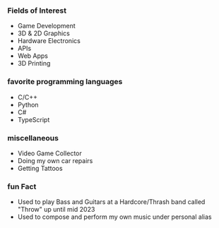 ### Fields of Interest
  - Game Development
  - 3D & 2D Graphics
  - Hardware Electronics
  - APIs
  - Web Apps
  - 3D Printing

### favorite programming languages
  - C/C++
  - Python
  - C#
  - TypeScript

### miscellaneous 
  - Video Game Collector
  - Doing my own car repairs
  - Getting Tattoos

### fun Fact
  - Used to play Bass and Guitars at a Hardcore/Thrash band called "Throw" up until mid 2023
  - Used to compose and perform my own music under personal alias

